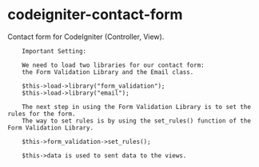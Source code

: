 codeigniter-contact-form
========================


Contact form for CodeIgniter (Controller, View).

		Important Setting:
		
		We need to load two libraries for our contact form: 
		the Form Validation Library and the Email class. 
		
		$this->load->library("form_validation");
		$this->load->library("email");
		
		The next step in using the Form Validation Library is to set the rules for the form.
		The way to set rules is by using the set_rules() function of the Form Validation Library. 
		
		$this->form_validation->set_rules();
		
		$this->data is used to sent data to the views.
